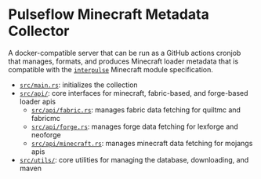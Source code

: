 # Pulseflow Minecraft Metadata Collector

A docker-compatible server that can be run as a GitHub actions cronjob that manages, formats, and produces Minecraft loader metadata that is compatible with the [`interpulse`](https://crates.io/crates/interpulse) Minecraft module specification.

- [`src/main.rs`](./src/main.rs): initializes the collection
- [`src/api/`](./src/api/): core interfaces for minecraft, fabric-based, and forge-based loader apis
  - [`src/api/fabric.rs`](./src/api/fabric.rs): manages fabric data fetching for quiltmc and fabricmc
  - [`src/api/forge.rs`](./src/api/forge.rs): manages forge data fetching for lexforge and neoforge
  - [`src/api/minecraft.rs`](./src/api/minecraft.rs): manages minecraft data fetching for mojangs apis
- [`src/utils/`](./src/utils/): core utilities for managing the database, downloading, and maven
